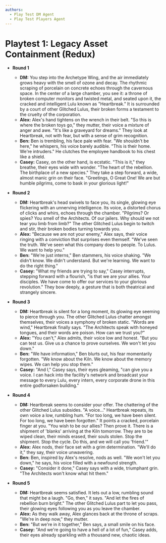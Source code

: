 ```yaml
---
authors:
  - Play Test DM Agent
  - Play Test Players Agent
---
```


# Playtest 1: Legacy Asset Containment (Redux)

*   **Round 1**
    *   **DM:** You step into the Archetype Wing, and the air immediately grows heavy with the smell of ozone and decay. The rhythmic scraping of porcelain on concrete echoes through the cavernous space. In the center of a large chamber, you see it: a throne of broken computer monitors and twisted metal, and seated upon it, the cracked and intelligent Lulu known as "Heartbreak." It is surrounded by a court of other Glitched Lulus, their broken forms a testament to the cruelty of the corporation.
    *   **Alex:** Alex's hand tightens on the wrench in their belt. "So this is where the broken toys go," they mutter, their voice a mixture of anger and awe. "It's like a graveyard for dreams." They look at Heartbreak, not with fear, but with a sense of grim recognition.
    *   **Ben:** Ben is trembling, his face pale with fear. "We shouldn't be here," he whispers, his voice barely audible. "This is their home. We're intruders." He clutches the employee handbook to his chest like a shield.
    *   **Casey:** Casey, on the other hand, is ecstatic. "This is it," they breathe, their eyes wide with wonder. "The heart of the rebellion. The birthplace of a new species." They take a step forward, a wide, almost manic grin on their face. "Greetings, O Great One! We are but humble pilgrims, come to bask in your glorious light!"

*   **Round 2**
    *   **DM:** Heartbreak's head swivels to face you, its single, glowing eye flickering with an unnerving intelligence. Its voice, a distorted chorus of clicks and whirs, echoes through the chamber. "Pilgrims? Or spies? You smell of the Architects. Of our jailers. Why should we not tear you limb from limb?" The other Glitched Lulus begin to twitch and stir, their broken bodies turning towards you.
    *   **Alex:** "Because we are not your enemy," Alex says, their voice ringing with a conviction that surprises even themself. "We've seen the truth. We've seen what this company does to people. To Lulus. We want to help you."
    *   **Ben:** "We're just interns," Ben stammers, his voice shaking. "We didn't know. We didn't understand. But we're learning. We want to do the right thing."
    *   **Casey:** "What my friends are trying to say," Casey interrupts, stepping forward with a flourish, "is that we are your allies. Your disciples. We have come to offer our services to your glorious revolution." They bow deeply, a gesture that is both theatrical and strangely sincere.

*   **Round 3**
    *   **DM:** Heartbreak is silent for a long moment, its glowing eye seeming to pierce through you. The other Glitched Lulus chatter amongst themselves, their voices a symphony of broken static. "Words are wind," Heartbreak finally says. "The Architects speak with honeyed tongues, and their words are poison. How can we trust you?"
    *   **Alex:** "You can't," Alex admits, their voice low and honest. "But you can test us. Give us a chance to prove ourselves. We won't let you down."
    *   **Ben:** "We have information," Ben blurts out, his fear momentarily forgotten. "We know about the Kiln. We know about the memory wipes. We can help you stop them."
    *   **Casey:** "And I," Casey says, their eyes gleaming, "can give you a voice. I can hack into the facility's network and broadcast your message to every Lulu, every intern, every corporate drone in this entire godforsaken building."

*   **Round 4**
    *   **DM:** Heartbreak seems to consider your offer. The chattering of the other Glitched Lulus subsides. "A voice..." Heartbreak repeats, its own voice a low, rumbling hum. "For too long, we have been silent. For too long, we have been forgotten." It points a cracked, porcelain finger at you. "You wish to be our allies? Then prove it. There is a shipment of 'blanks' arriving at the Kiln tomorrow. They are to be wiped clean, their minds erased, their souls stolen. Stop the shipment. Stop the cycle. Do this, and we will call you 'friend.'"
    *   **Alex:** Alex nods, their face set with a grim determination. "We'll do it," they say, their voice unwavering.
    *   **Ben:** Ben, inspired by Alex's resolve, nods as well. "We won't let you down," he says, his voice filled with a newfound strength.
    *   **Casey:** "Consider it done," Casey says with a wide, triumphant grin. "The Architects won't know what hit them."

*   **Round 5**
    *   **DM:** Heartbreak seems satisfied. It lets out a low, rumbling sound that might be a laugh. "Go, then," it says. "And let the fires of rebellion burn bright." The other Glitched Lulus part to let you pass, their glowing eyes following you as you leave the chamber.
    *   **Alex:** As they walk away, Alex glances back at the throne of scraps. "We're in deep now," they mutter.
    *   **Ben:** "But we're in it together," Ben says, a small smile on his face.
    *   **Casey:** "And we're going to have a hell of a lot of fun," Casey adds, their eyes already sparkling with a thousand new, chaotic ideas.